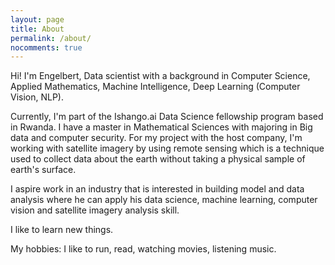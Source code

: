 ```yaml
---
layout: page
title: About
permalink: /about/
nocomments: true
---
```


Hi! I'm Engelbert, Data scientist with a background in Computer Science,  Applied Mathematics, Machine Intelligence, Deep Learning (Computer Vision, NLP).

Currently, I'm part of the Ishango.ai Data Science fellowship program based in Rwanda. I have a master in Mathematical Sciences with majoring in Big data and computer security.  For my project with the host company, I'm working with satellite imagery by using remote sensing which is a technique used to collect data about the earth without taking a physical sample of earth's surface.

I aspire work in an industry that is interested in building model and data analysis where he can apply his data science, machine learning, computer vision and satellite imagery analysis skill.

I like to learn new things. 

My hobbies: I like to run, read, watching movies, listening music. 
